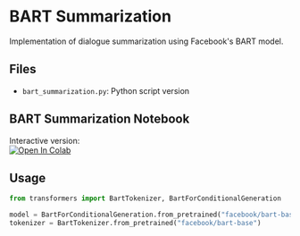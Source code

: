 # BART Summarization

Implementation of dialogue summarization using Facebook's BART model.

## Files
- `bart_summarization.py`: Python script version

## BART Summarization Notebook
Interactive version:  
[![Open In Colab](https://colab.research.google.com/assets/colab-badge.svg)](https://drive.google.com/file/d/1IlrNeFZmtbwiUVSps60m87oaY5hq-K8A/view?usp=sharing)

## Usage
```python
from transformers import BartTokenizer, BartForConditionalGeneration

model = BartForConditionalGeneration.from_pretrained("facebook/bart-base")
tokenizer = BartTokenizer.from_pretrained("facebook/bart-base")
